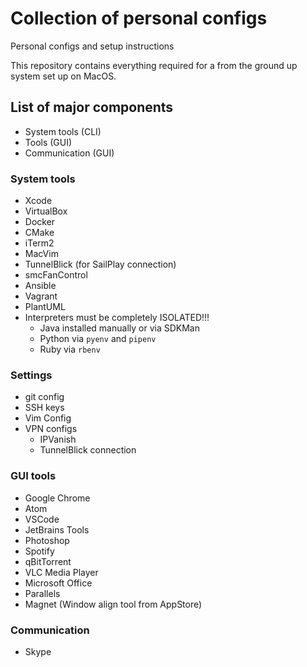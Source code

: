 # Collection of personal configs
Personal configs and setup instructions

This repository contains everything required for a from the ground up system set up on MacOS.

## List of major components
* System tools (CLI)
* Tools (GUI)
* Communication (GUI)

### System tools
* Xcode
* VirtualBox
* Docker
* CMake
* iTerm2
* MacVim
* TunnelBlick (for SailPlay connection)
* smcFanControl
* Ansible
* Vagrant
* PlantUML
* Interpreters must be completely ISOLATED!!!
  * Java installed manually or via SDKMan
  * Python via `pyenv` and `pipenv`
  * Ruby via `rbenv` 
 
### Settings
* git config
* SSH keys
* Vim Config
* VPN configs
  * IPVanish
  * TunnelBlick connection

### GUI tools
* Google Chrome
* Atom
* VSCode
* JetBrains Tools
* Photoshop
* Spotify
* qBitTorrent
* VLC Media Player
* Microsoft Office
* Parallels
* Magnet (Window align tool from AppStore)

### Communication
* Skype 
